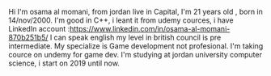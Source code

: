 Hi I'm osama al momani, from jordan live in Capital, I'm 21 years old , born in 14/nov/2000.
I'm good in C++, i leant it from udemy cources, i have LinkedIn account :https://www.linkedin.com/in/osama-al-momani-870b251b5/ 
I can speak english my level in british council is pre intermediate. My specialize is Game development not profesional.
I'm taking cource on undemy for game dev.
I'm studying at jordan university computer science, i start on 2019 until now.
